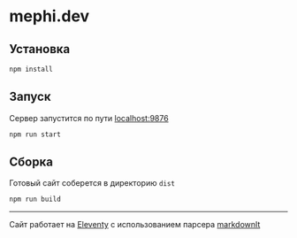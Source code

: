 # mephi.dev

## Установка

```bash
npm install
```

## Запуск

Сервер запустится по пути [localhost:9876](http://localhost:9876)

```bash
npm run start
```

## Сборка

Готовый сайт соберется в директорию `dist`

```bash
npm run build
```

---

Сайт работает на [Eleventy](https://11ty.dev) с использованием парсера [markdownIt](https://github.com/markdown-it/markdown-it)
